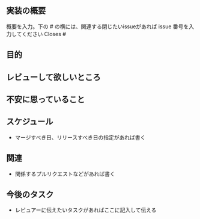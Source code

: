 ## 実装の概要

概要を入力。下の # の横には、関連する閉じたいissueがあれば issue 番号を入力してください
Closes #

## 目的

## レビューして欲しいところ

## 不安に思っていること

## スケジュール

- マージすべき日、リリースすべき日の指定があれば書く

## 関連

- 関係するプルリクエストなどがあれば書く

## 今後のタスク

- レビュアーに伝えたいタスクがあればここに記入して伝える
